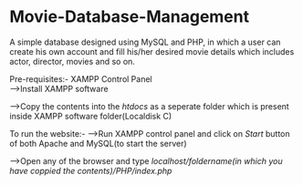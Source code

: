 # Movie-Database-Management
A simple database designed using MySQL and PHP, in which a user can create his own account and fill his/her desired movie details which includes actor, director, movies and so on.

Pre-requisites:-
XAMPP Control Panel  
  -->Install XAMPP software
  
  -->Copy the contents into the *htdocs* as a seperate folder which is present inside XAMPP software folder(Localdisk C)

To run the website:-
  -->Run XAMPP control panel and click on *Start* button of both Apache and MySQL(to start the server)
  
  -->Open any of the browser and type *localhost/foldername(in which you have coppied the contents)/PHP/index.php*
  

